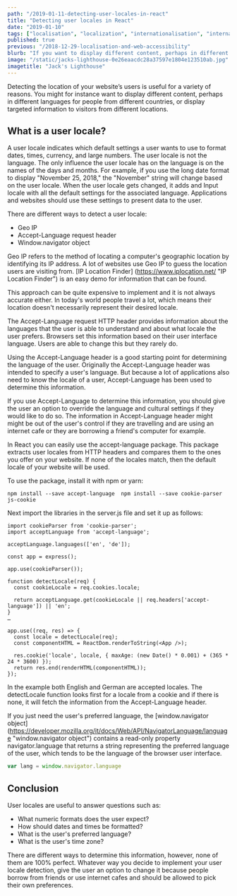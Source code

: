 ```yaml
---
path: "/2019-01-11-detecting-user-locales-in-react"
title: "Detecting user locales in React"
date: "2019-01-10"
tags: ["localisation", "localization", "internationalisation", "internationalization", "translation", "globalisation", "globalization", "react", "user locales"]
published: true
previous: "/2018-12-29-localisation-and-web-accessibility"
blurb: "If you want to display different content, perhaps in different languages for people from different countries, or display targeted information to visitors from different locations you need to detect the user locale. Read on to find out how."
image: "/static/jacks-lighthouse-0e26eaacdc28a37597e1804e123510ab.jpg"
imagetitle: "Jack's Lighthouse"
---
```


Detecting the location of your website’s users is useful for a variety of reasons. You might for instance want to display different content, perhaps in different languages for people from different countries, or display targeted information to visitors from different locations. 

## What is a user locale?

A user locale indicates which default settings a user wants to use to format dates, times, currency, and large numbers. The user locale is not the language. The only influence the user locale has on the language is on the names of the days and months. For example, if you use the long date format to display "November 25, 2018," the "November" string will change based on the user locale. When the user locale gets changed, it adds and Input locale with all the default settings for the associated language. Applications and websites should use these settings to present data to the user.

There are different ways to detect a user locale:

  * Geo IP
  * Accept-Language request header
  * Window.navigator object

Geo IP refers to the method of locating a computer's geographic location by identifying its IP address. A lot of websites use Geo IP to guess the location users are visiting from. [IP Location Finder] (https://www.iplocation.net/ "IP Location Finder") is an easy demo for information that can be found. 

This approach can be quite expensive to implement and it is not always accurate either. In today's world people travel a lot, which means their location doesn't necessarily represent their desired locale. 

The Accept-Language request HTTP header provides information about the languages that the user is able to understand and about what locale the user prefers. Browsers set this information based on their user interface language. Users are able to change this but they rarely do.

Using the Accept-Language header is a good starting point for determining the language of the user. Originally the Accept-Language header was intended to specify a user's language. But because a lot of applications also need to know the locale of a user, Accept-Language has been used to determine this information. 

If you use Accept-Language to determine this information, you should give the user an option to override the language and cultural settings if they would like to do so. The information in Accept-Language header might might be out of the user's control if they are travelling and are using an internet cafe or they are borrowing a friend's computer for example.

In React you can easily use the accept-language package. This package extracts user locales from HTTP headers and compares them to the ones you offer on your website. If none of the locales match, then the default locale of your website will be used.

To use the package, install it with npm or yarn:

```
npm install --save accept-language  npm install --save cookie-parser js-cookie
```

Next import the libraries in the server.js file and set it up as follows:

```
import cookieParser from 'cookie-parser';
import acceptLanguage from 'accept-language';

acceptLanguage.languages(['en', 'de']);

const app = express();

app.use(cookieParser());

function detectLocale(req) {
  const cookieLocale = req.cookies.locale;

  return acceptLanguage.get(cookieLocale || req.headers['accept-language']) || 'en';
}
…

app.use((req, res) => {
  const locale = detectLocale(req);
  const componentHTML = ReactDom.renderToString(<App />);

  res.cookie('locale', locale, { maxAge: (new Date() * 0.001) + (365 * 24 * 3600) });
  return res.end(renderHTML(componentHTML));
});
```
In the example both English and German are accepted locales. The detectLocale function looks first for a locale from a cookie and if there is none, it will fetch the information from the Accept-Language header. 

If you just need the user's preferred language, the [window.navigator object] (https://developer.mozilla.org/it/docs/Web/API/NavigatorLanguage/language "window.navigator object") contains a read-only property navigator.language that returns a string representing the preferred language of the user, which tends to be the language of the browser user interface.

```javascript
var lang = window.navigator.language
```


## Conclusion

User locales are useful to answer questions such as:

  * What numeric formats does the user expect?
  * How should dates and times be formatted?
  * What is the user's preferred language?
  * What is the user's time zone?

There are different ways to determine this information, however, none of them are 100% perfect. Whatever way you decide to implement your user locale detection, give the user an option to change it because people borrow from friends or use internet cafes and should be allowed to pick their own preferences.
